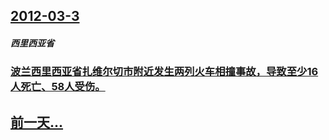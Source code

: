 ## [2012-03-3](/zh/news/2012/03/3/index.md)

##### 西里西亚省
### [波兰西里西亚省扎维尔切市附近发生两列火车相撞事故，导致至少16人死亡、58人受伤。](/zh/news/2012/03/3/波兰西里西亚省扎维尔切市附近发生两列火车相撞事故-导致至少16人死亡-58人受伤.md)
## [前一天...](/zh/news/2012/02/28/index.md)

